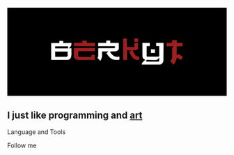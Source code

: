 [![Header](https://github.com/B-E-R-K-Y-T/B-E-R-K-Y-T/blob/main/Data/logo_mini.png)](http://www.im-creator.com/free/berkyt/berkyt/berkyt)

## I just like programming and [art](http://www.im-creator.com/free/berkyt/berkyt/berkyt)

Language and Tools

Follow me 